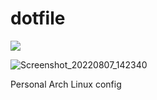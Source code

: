 # dotfile

![](https://raw.githubusercontent.com/charleschetty/picturebed/main/picture/Screenshot_20220817_003058.png)

![Screenshot_20220807_142340](https://raw.githubusercontent.com/charleschetty/picturebed/main/picture/Screenshot_20220807_142340.png)

Personal Arch Linux config

